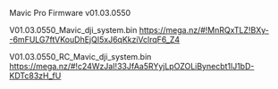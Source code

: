 Mavic Pro Firmware v01.03.0550

V01.03.0550_Mavic_dji_system.bin
https://mega.nz/#!MnRQxTLZ!BXy--6mFULG7ftVKouDhEjQI5xJ6qKkziVclrqF6_Z4


V01.03.0550_RC_Mavic_dji_system.bin
https://mega.nz/#!c24WzJaI!33JfAa5RYyjLpOZOLiBynecbt1lJ1bD-KDTc83zH_fU
